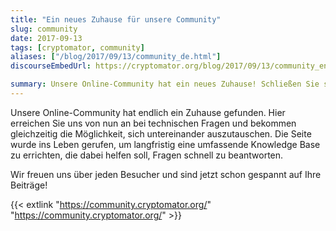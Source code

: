 ```yaml
---
title: "Ein neues Zuhause für unsere Community"
slug: community
date: 2017-09-13
tags: [cryptomator, community]
aliases: ["/blog/2017/09/13/community_de.html"]
discourseEmbedUrl: https://cryptomator.org/blog/2017/09/13/community_en.html

summary: Unsere Online-Community hat ein neues Zuhause! Schließen Sie sich uns an für technischen Support und Diskussionen mit anderen Nutzern. Langfristig wollen wir eine umfassende Knowledge Base aufbauen, um Fragen schnell zu beantworten. Wir freuen uns auf Ihre Beiträge!
---
```

Unsere Online-Community hat endlich ein Zuhause gefunden. Hier erreichen Sie uns von nun an bei technischen Fragen und bekommen gleichzeitig die Möglichkeit, sich untereinander auszutauschen. Die Seite wurde ins Leben gerufen, um langfristig eine umfassende Knowledge Base zu errichten, die dabei helfen soll, Fragen schnell zu beantworten.

Wir freuen uns über jeden Besucher und sind jetzt schon gespannt auf Ihre Beiträge!

{{< extlink "https://community.cryptomator.org/" "https://community.cryptomator.org/" >}}
